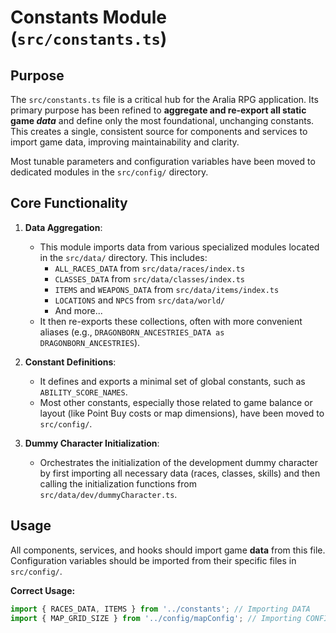 # Constants Module (`src/constants.ts`)

## Purpose

The `src/constants.ts` file is a critical hub for the Aralia RPG application. Its primary purpose has been refined to **aggregate and re-export all static game *data*** and define only the most foundational, unchanging constants. This creates a single, consistent source for components and services to import game data, improving maintainability and clarity.

Most tunable parameters and configuration variables have been moved to dedicated modules in the `src/config/` directory.

## Core Functionality

1.  **Data Aggregation**:
    *   This module imports data from various specialized modules located in the `src/data/` directory. This includes:
        *   `ALL_RACES_DATA` from `src/data/races/index.ts`
        *   `CLASSES_DATA` from `src/data/classes/index.ts`
        *   `ITEMS` and `WEAPONS_DATA` from `src/data/items/index.ts`
        *   `LOCATIONS` and `NPCS` from `src/data/world/`
        *   And more...
    *   It then re-exports these collections, often with more convenient aliases (e.g., `DRAGONBORN_ANCESTRIES_DATA as DRAGONBORN_ANCESTRIES`).

2.  **Constant Definitions**:
    *   It defines and exports a minimal set of global constants, such as `ABILITY_SCORE_NAMES`.
    *   Most other constants, especially those related to game balance or layout (like Point Buy costs or map dimensions), have been moved to `src/config/`.

3.  **Dummy Character Initialization**:
    *   Orchestrates the initialization of the development dummy character by first importing all necessary data (races, classes, skills) and then calling the initialization functions from `src/data/dev/dummyCharacter.ts`.

## Usage

All components, services, and hooks should import game **data** from this file. Configuration variables should be imported from their specific files in `src/config/`.

**Correct Usage:**
```typescript
import { RACES_DATA, ITEMS } from '../constants'; // Importing DATA
import { MAP_GRID_SIZE } from '../config/mapConfig'; // Importing CONFIG
```

